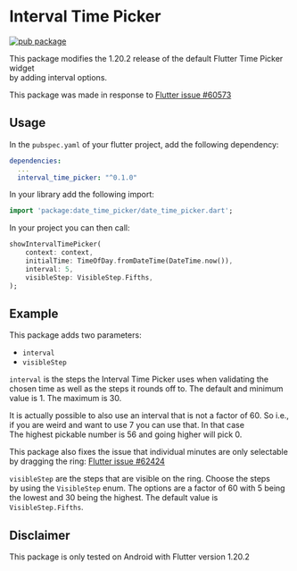 # Interval Time Picker

[![pub package](https://img.shields.io/pub/v/date_time_picker.svg)](https://pub.dartlang.org/packages/date_time_picker)

This package modifies the 1.20.2 release of the default Flutter Time Picker widget\
by adding interval options.

This package was made in response to [Flutter issue #60573](https://github.com/flutter/flutter/issues/60573)

## Usage

In the `pubspec.yaml` of your flutter project, add the following dependency:

```yaml
dependencies:
  ...
  interval_time_picker: "^0.1.0"
```

In your library add the following import:

```dart
import 'package:date_time_picker/date_time_picker.dart';
```

In your project you can then call:

```dart
showIntervalTimePicker(
    context: context,
    initialTime: TimeOfDay.fromDateTime(DateTime.now()),
    interval: 5,
    visibleStep: VisibleStep.Fifths,
);
```

## Example

This package adds two parameters:
* `interval`
* `visibleStep`

`interval` is the steps the Interval Time Picker uses when validating the\
chosen time as well as the steps it rounds off to.
The default and minimum value is 1. The maximum is 30.

It is actually possible to also use an interval that is not a factor of 60.
So i.e., if you are weird and want to use 7 you can use that. In that case\
The highest pickable number is 56 and going higher will pick 0.

This package also fixes the issue that individual minutes are only selectable\
by dragging the ring: [Flutter issue #62424](https://github.com/flutter/flutter/issues/62424)

`visibleStep` are the steps that are visible on the ring. Choose the steps\
by using the `VisibleStep` enum.
The options are a factor of 60 with 5 being the lowest and 30 being the highest.
The default value is `VisibleStep.Fifths`.

## Disclaimer

This package is only tested on Android with Flutter version 1.20.2
